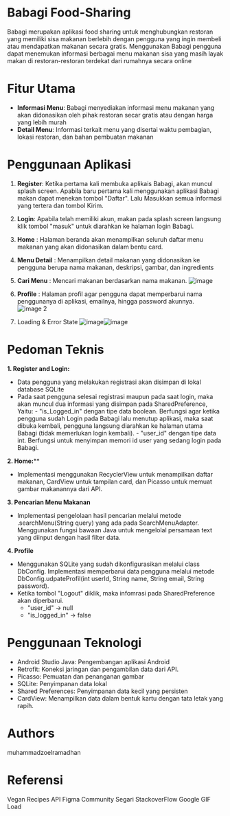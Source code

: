 # Babagi Food-Sharing
Babagi merupakan aplikasi food sharing untuk menghubungkan restoran yang memiliki sisa makanan berlebih dengan pengguna yang ingin membeli atau mendapatkan makanan secara gratis. Menggunakan Babagi pengguna dapat menemukan informasi berbagai menu makanan sisa yang masih layak makan di restoran-restoran terdekat dari rumahnya secara online

# Fitur Utama
- **Informasi Menu**: Babagi menyediakan informasi menu makanan yang akan didonasikan oleh pihak restoran secar gratis atau dengan harga yang lebih murah
- **Detail Menu**: Informasi terkait menu yang disertai waktu pembagian, lokasi restoran, dan bahan pembuatan makanan

# Penggunaan Aplikasi
1. **Register**: Ketika pertama kali membuka aplikais Babagi, akan muncul splash screen. Apabila baru pertama kali menggunakan aplikasi Babagi makan dapat menekan tombol "Daftar". Lalu Masukkan semua informasi yang tertera dan tombol Kirim.
2. **Login**: Apabila telah memiliki akun, makan pada splash screen langsung klik tombol "masuk" untuk diarahkan ke halaman login Babagi.
3. **Home** : Halaman beranda akan menampilkan seluruh daftar menu makanan yang akan didonasikan dalam bentu card.
4. **Menu Detail** : Menampilkan detail makanan yang didonasikan ke pengguna berupa nama makanan, deskripsi, gambar, dan ingredients
5. **Cari Menu** : Mencari makanan berdasarkan nama makanan.
![image](https://github.com/zoelramadhan/Babagi-Food-Sharing/assets/113816321/95821e05-d2c6-4cde-90ca-55815c45c3c7)
7. **Profile** : Halaman profil agar pengguna dapat memperbarui nama penggunanya di aplikasi, emailnya, hingga password akunnya.
![image 2](https://github.com/zoelramadhan/Babagi-Food-Sharing/assets/113816321/71f86b70-ca5f-4a33-bfe5-012d3da4d597)

8. Loading & Error State
![image](https://github.com/zoelramadhan/Babagi-Food-Sharing/assets/113816321/553c6d10-4e17-45e3-85a1-f89e0cb131d2)![image](https://github.com/zoelramadhan/Babagi-Food-Sharing/assets/113816321/9d74c11b-d0bd-428e-a210-3370790f58d5)





# Pedoman Teknis
**1. Register and Login:**
- Data pengguna yang melakukan registrasi akan disimpan di lokal database SQLite
- Pada saat pengguna selesai registrasi maupun pada saat login, maka akan muncul dua informasi yang disimpan pada SharedPreference, Yaitu:
        - "is_Logged_in" dengan tipe data boolean. Berfungsi agar ketika pengguna sudah Login pada Babagi lalu menutup aplikasi, maka saat dibuka kembali, pengguna langsung diarahkan ke halaman utama Babagi (tidak memerlukan login kembali).
        -  "user_id" dengan tipe data int. Berfungsi untuk menyimpan memori id user yang sedang login pada Babagi.
  
**2. Home:****
  - Implementasi menggunakan RecyclerView untuk menampilkan daftar makanan, CardView untuk tampilan card, dan Picasso untuk memuat gambar makanannya dari API.

**3. Pencarian Menu Makanan**
- Implementasi pengelolaan hasil pencarian melalui metode .searchMenu(String query) yang ada pada SearchMenuAdapter. Menggunakan fungsi bawaan Java untuk mengelolal persamaan text yang diinput dengan hasil filter data.

**4. Profile**
- Menggunakan SQLite yang sudah dikonfigurasikan melalui class DbConfig. Implementasi memperbarui data pengguna melalui metode DbConfig.udpateProfil(int userId, String name, String email, String password).
- Ketika tombol "Logout" diklik, maka infomrasi pada SharedPreference akan diperbarui.
  - "user_id" -> null
  - "is_logged_in" -> false

# Penggunaan Teknologi 
- Android Studio Java: Pengembangan aplikasi Android
- Retrofit: Koneksi jaringan dan pengambilan data dari API.
- Picasso: Pemuatan dan penanganan gambar
- SQLite: Penyimpanan data lokal
- Shared Preferences: Penyimpanan data kecil yang persisten
- CardView: Menampilkan data dalam bentuk kartu dengan tata letak yang rapih.

# Authors
muhammadzoelramadhan

# Referensi
Vegan Recipes API
Figma Community
Segari
StackoverFlow
Google
GIF Load
